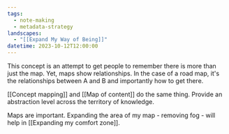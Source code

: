 ```yaml
---
tags:
  - note-making
  - metadata-strategy
landscapes:
  - "[[Expand My Way of Being]]"
datetime: 2023-10-12T12:00:00
---
```

This concept is an attempt to get people to remember there is more than just the map. Yet, maps show relationships. In the case of a road map, it's the relationships between A and B and importantly how to get there. 

[[Concept mapping]] and [[Map of content]] do the same thing. Provide an abstraction level across the territory of knowledge. 

Maps are important. Expanding the area of my map - removing fog - will help in [[Expanding my comfort zone]].